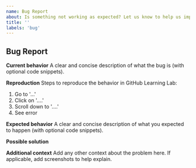 ```yaml
---
name: Bug Report
about: Is something not working as expected? Let us know to help us improve!
title: ''
labels: 'bug'
---
```


## Bug Report

**Current behavior**
A clear and concise description of what the bug is (with optional code snippets).

<!--

Faulty step flow?

```yaml
- type: createIssue
  title: Title of the issue
  body: issue-body.md
  comments:
    - issue-comment.md
```

Faulty JavaScript?

```js
// Your code here
```

-->

**Reproduction**
Steps to reproduce the behavior in GitHub Learning Lab:
1. Go to '...'
2. Click on '....'
3. Scroll down to '....'
4. See error

**Expected behavior**
A clear and concise description of what you expected to happen (with optional code snippets).

**Possible solution**
<!--- Only if you have suggestions on a fix for the bug -->

**Additional context**
Add any other context about the problem here. If applicable, add screenshots to help explain.
